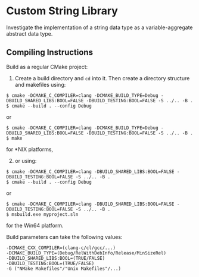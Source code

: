 # Custom String Library
Investigate the implementation of a string data type as a variable-aggregate abstract data type.

## Compiling Instructions
Build as a regular CMake project:
1. Create a build directory and `cd` into it. Then create a directory structure and
makefiles using:
```
$ cmake -DCMAKE_C_COMPILER=clang -DCMAKE_BUILD_TYPE=Debug -DBUILD_SHARED_LIBS:BOOL=FALSE -DBUILD_TESTING:BOOL=FALSE -S ../.. -B .
$ cmake --build . --config Debug
```
or
```
$ cmake -DCMAKE_C_COMPILER=clang -DCMAKE_BUILD_TYPE=Debug -DBUILD_SHARED_LIBS:BOOL=FALSE -DBUILD_TESTING:BOOL=FALSE -S ../.. -B .
$ make
```

for \*NIX platforms,

2. or using:
```
$ cmake -DCMAKE_C_COMPILER=clang -DBUILD_SHARED_LIBS:BOOL=FALSE -DBUILD_TESTING:BOOL=FALSE -S ../.. -B .
$ cmake --build . --config Debug
```
or
```
$ cmake -DCMAKE_C_COMPILER=clang -DBUILD_SHARED_LIBS:BOOL=FALSE -DBUILD_TESTING:BOOL=FALSE -S ../.. -B .
$ msbuild.exe myproject.sln
```

for the Win64 platform.

Build parameters can take the following values:
```
-DCMAKE_CXX_COMPILER=(clang-c/cl/gcc/...)
-DCMAKE_BUILD_TYPE=(Debug/RelWithDebInfo/Release/MinSizeRel)
-DBUILD_SHARED_LIBS:BOOL=(TRUE/FALSE)
-DBUILD_TESTING:BOOL=(TRUE/FALSE)
-G ("NMake Makefiles"/"Unix Makefiles"/...)
```
